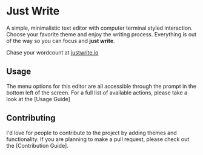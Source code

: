 # Just Write

A simple, minimalistic text editor with computer terminal styled interaction. Choose your favorite theme and enjoy the writing process. Everything is out of the way so you can focus and **just write**.

Chase your wordcount at [justwrite.io](https://justwrite.io)

## Usage

The menu options for this editor are all accessible through the prompt in the bottom left of the screen. For a full list of available actions, please take a look at the [Usage Guide]

## Contributing

I'd love for people to contribute to the project by adding themes and functionality. If you are planning to make a pull request, please check out the [Contribution Guide].

